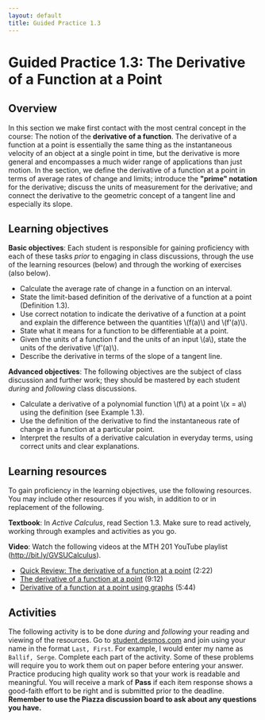 ```yaml
---
layout: default
title: Guided Practice 1.3
---
```

# Guided Practice 1.3:	The Derivative of a Function at a Point

## Overview

In this section we make first contact with the most central concept in the course: The notion of the **derivative of a function**. The derivative of a function at a point is essentially the same thing as the instantaneous velocity of an object at a single point in time, but the derivative is more general and encompasses a much wider range of applications than just motion. In the section, we define the derivative of a function at a point in terms of average rates of change and limits; introduce the **"prime" notation** for the derivative; discuss the units of measurement for the derivative; and connect the derivative to the geometric concept of a tangent line and especially its slope.

## Learning objectives

__Basic objectives__: Each student is responsible for gaining proficiency with each of these tasks _prior_ to engaging in class discussions, through the use of the learning resources (below) and through the working of exercises (also below).

* Calculate the average rate of change in a function on an interval.
* State the limit-based definition of the derivative of a function at a point (Definition 1.3).
* Use correct notation to indicate the derivative of a function at a point and explain the difference between the quantities \\(f(a)\\) and \\(f'(a)\\).
* State what it means for a function to be differentiable at a point.
* Given the units of a function f and the units of an input \\(a\\), state the units of the derivative \\(f'(a)\\).
* Describe the derivative in terms of the slope of a tangent line.

__Advanced objectives__: The following objectives are the subject of class discussion and further work; they should be mastered by each student _during_ and _following_ class discussions.

* Calculate a derivative of a polynomial function \\(f\\) at a point \\(x = a\\) using the definition (see Example 1.3).
* Use the definition of the derivative to find the instantaneous rate of change in a function at a particular point.
* Interpret the results of a derivative calculation in everyday terms, using correct units and clear explanations.

## Learning resources

To gain proficiency in the learning objectives, use the following resources. You may include other resources if you wish, in addition to or in replacement of the following.

__Textbook__: In _Active Calculus_, read Section 1.3. Make sure to read actively, working through examples and activities as you go.

__Video__: Watch the following videos at the MTH 201 YouTube playlist (http://bit.ly/GVSUCalculus).

- [Quick Review: The derivative of a function at a point](http://www.youtube.com/watch?v=0zpQnwVaU28) (2:22)
- [The derivative of a function at a point](http://www.youtube.com/watch?v=fQ5yelPpFk0) (9:12)
- [Derivative of a function at a point using graphs](http://www.youtube.com/watch?v=0DJPSYeLFpc) (5:44)

## Activities

The following activity is to be done _during_ and _following_ your reading and viewing of the resources. Go to [student.desmos.com](https://student.desmos.com/?prepopulateCode=5PGFSP) and join using your name in the format `Last, First`. For example, I would enter my name as `Ballif, Serge`. Complete each part of the activity. Some of these problems will require you to work them out on paper before entering your answer. Practice producing high quality work so that your work is readable and meaningful. You will receive a mark of __Pass__ if each item response shows a good-faith effort to be right and is submitted prior to the deadline. __Remember to use the Piazza discussion board to ask about any questions you have.__
